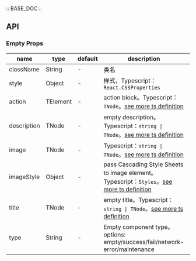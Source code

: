 :: BASE_DOC ::

## API

### Empty Props

name | type | default | description | required
-- | -- | -- | -- | --
className | String | - | 类名 | N
style | Object | - | 样式，Typescript：`React.CSSProperties` | N
action | TElement | - | action block。Typescript：`TNode`。[see more ts definition](https://github.com/Tencent/tdesign-react/blob/develop/src/common.ts) | N
description | TNode | - | empty description。Typescript：`string \| TNode`。[see more ts definition](https://github.com/Tencent/tdesign-react/blob/develop/src/common.ts) | N
image | TNode | - | Typescript：`string \| TNode`。[see more ts definition](https://github.com/Tencent/tdesign-react/blob/develop/src/common.ts) | N
imageStyle | Object | - | pass Cascading Style Sheets to image element。Typescript：`Styles`。[see more ts definition](https://github.com/Tencent/tdesign-react/blob/develop/src/common.ts) | N
title | TNode | - | empty title。Typescript：`string \| TNode`。[see more ts definition](https://github.com/Tencent/tdesign-react/blob/develop/src/common.ts) | N
type | String | - | Empty component type。options: empty/success/fail/network-error/maintenance | N
